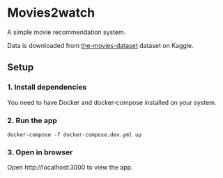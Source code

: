 # Movies2watch

A simple movie recommendation system.

Data is downloaded from [the-movies-dataset](https://www.kaggle.com/datasets/rounakbanik/the-movies-dataset) dataset on Kaggle.

## Setup

### 1. Install dependencies

You need to have Docker and docker-compose installed on your system.

### 2. Run the app

```shell
docker-compose -f docker-compose.dev.yml up
```

### 3. Open in browser

Open http://localhost:3000 to view the app.